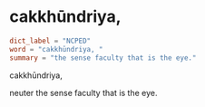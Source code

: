# cakkhūndriya, 

``` toml
dict_label = "NCPED"
word = "cakkhūndriya, "
summary = "the sense faculty that is the eye."
```

cakkhūndriya,

neuter the sense faculty that is the eye.

